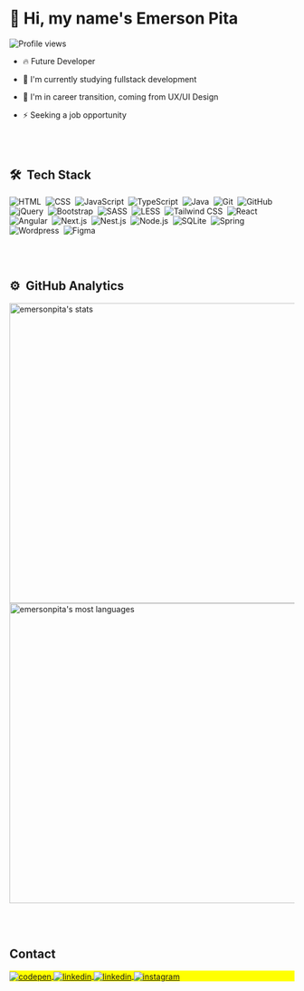 <h1 align="left">👋 Hi, my name's Emerson Pita</h1>
<p align="left"> <img src="https://komarev.com/ghpvc/?username=emersonpita&color=yellow" alt="Profile views" /> </p>

- 🔥 Future Developer

- 🔭 I'm currently studying fullstack development

- 🔄 I'm in career transition, coming from UX/UI Design

- ⚡ Seeking a job opportunity

<br><br>

## 🛠 &nbsp;Tech Stack

![HTML](https://img.shields.io/badge/-HTML-05122A?style=flat&logo=HTML5)&nbsp;
![CSS](https://img.shields.io/badge/-CSS-05122A?style=flat&logo=CSS3&logoColor=1572B6)&nbsp;
![JavaScript](https://img.shields.io/badge/-JavaScript-05122A?style=flat&logo=javascript)&nbsp;
![TypeScript](https://img.shields.io/badge/-TypeScript-05122A?style=flat&logo=typescript)&nbsp;
![Java](https://img.shields.io/badge/-Java-05122A?style=flat&logo=java)&nbsp;
![Git](https://img.shields.io/badge/-Git-05122A?style=flat&logo=git)&nbsp;
![GitHub](https://img.shields.io/badge/-GitHub-05122A?style=flat&logo=github)&nbsp;
![jQuery](https://img.shields.io/badge/-jQuery-05122A?style=flat&logo=jquery)&nbsp;
![Bootstrap](https://img.shields.io/badge/-Bootstrap-05122A?style=flat&logo=bootstrap)&nbsp;
![SASS](https://img.shields.io/badge/-SASS-05122A?style=flat&logo=sass)&nbsp;
![LESS](https://img.shields.io/badge/-LESS-05122A?style=flat&logo=less)&nbsp;
![Tailwind CSS](https://img.shields.io/badge/-Tailwind-05122A?style=flat&logo=tailwindcss&logoColor=1572B6)&nbsp;
![React](https://img.shields.io/badge/-React-05122A?style=flat&logo=react)&nbsp;
![Angular](https://img.shields.io/badge/-Angular-05122A?style=flat&logo=angular)&nbsp;
![Next.js](https://img.shields.io/badge/-Next.js-05122A?style=flat&logo=next.js)&nbsp;
![Nest.js](https://img.shields.io/badge/-Nest.js-05122A?style=flat&logo=nestjs)&nbsp;
![Node.js](https://img.shields.io/badge/-Node.js-05122A?style=flat&logo=node.js)&nbsp;
![SQLite](https://img.shields.io/badge/-SQLite-05122A?style=flat&logo=sqlite)&nbsp;
![Spring](https://img.shields.io/badge/-Spring-05122A?style=flat&logo=spring)&nbsp;
![Wordpress](https://img.shields.io/badge/-Wordpress-05122A?style=flat&logo=wordpress)&nbsp;
![Figma](https://img.shields.io/badge/-Figma-05122A?style=flat&logo=figma)&nbsp;

<br><br>

## ⚙️ &nbsp;GitHub Analytics

<p align="left">
<img width="530em" src="https://github-readme-stats.vercel.app/api?username=emersonpita&show_icons=true&theme=vision-friendly-dark" alt="emersonpita's stats"/>
<img width="530em" src="https://github-readme-stats.vercel.app/api/top-langs/?username=emersonpita&layout=compact&theme=vision-friendly-dark" alt="emersonpita's most languages"/>
</p>

<br><br>

## Contact

<p align="left" style="background:yellow">
<a href="https://emersonpita.vercel.app" target="_blank">
  <img align="center" src="https://img.shields.io/badge/-emersonpita-05122A?style=flat&logo=codepen" alt="codepen"/>
</a>
<a href="https://linkedin.com/in/emersonpita" target="_blank">
  <img align="center" src="https://img.shields.io/badge/-emersonpita-05122A?style=flat&logo=linkedin" alt="linkedin"/>
</a>
<a href="https://github.com/emersonpita" target="_blank">
  <img align="center" src="https://img.shields.io/badge/-emersonpita-05122A?style=flat&logo=github" alt="linkedin"/>
</a>
<a href="https://instagram.com/emerson.pita" target="_blank">
 <img align="center" src="https://img.shields.io/badge/-emersonpita-05122A?style=flat&logo=instagram" alt="instagram"/>
</a>
</p>